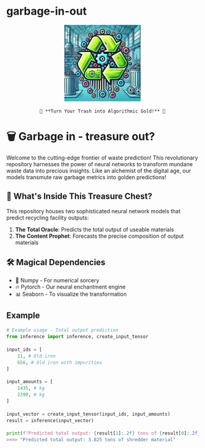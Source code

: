 # garbage-in-out

<div align="center">
    <img src="./logo.png" alt="Garbage-In-Out Logo" width="200"/>
    
    🚀 **Turn Your Trash into Algorithmic Gold!** 🚀
</div>

# 🗑️ Garbage in - treasure out? 
Welcome to the cutting-edge frontier of waste prediction! This revolutionary repository harnesses the power of neural networks to transform mundane waste data into precious insights. Like an alchemist of the digital age, our models transmute raw garbage metrics into golden predictions!

## 🤖 What's Inside This Treasure Chest?
This repository houses two sophisticated neural network models that predict recycling facility outputs:
1. **The Total Oracle**: Predicts the total output of useable materials
2. **The Content Prophet**: Forecasts the precise composition of output materials

## 🛠️ Magical Dependencies
* 🔢 Numpy - For numerical sorcery
* 🔥 Pytorch - Our neural enchantment engine
* 📊 Seaborn - To visualize the transformation

## Example
```python
# Example usage - Total output prediction
from inference import inference, create_input_tensor

input_ids = [
    11, # Old iron
    656, # Old iron with impurities
]

input_amounts = [
    1435, # kg
    2390, # kg
]

input_vector = create_input_tensor(input_ids, input_amounts)
result = inference(input_vector)

print(f"Predicted total output: {result[1]:.2f} tons of {result[0]:.2f}")
>>>> "Predicted total output: 3.825 tons of shredder material"
```